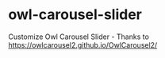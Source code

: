 # owl-carousel-slider
Customize Owl Carousel Slider - Thanks to https://owlcarousel2.github.io/OwlCarousel2/

